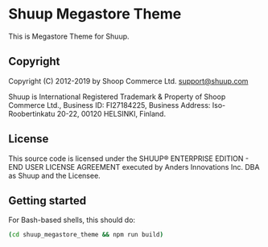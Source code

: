 Shuup Megastore Theme
=====================

This is Megastore Theme for Shuup.

## Copyright

Copyright (C) 2012-2019 by Shoop Commerce Ltd. <support@shuup.com>

Shuup is International Registered Trademark & Property of Shoop Commerce Ltd.,
Business ID: FI27184225,
Business Address: Iso-Roobertinkatu 20-22, 00120 HELSINKI, Finland.


## License

This source code is licensed under the SHUUP® ENTERPRISE EDITION -
END USER LICENSE AGREEMENT executed by Anders Innovations Inc. DBA as Shuup
and the Licensee.


Getting started
---------------

For Bash-based shells, this should do:

```bash
(cd shuup_megastore_theme && npm run build)
```
